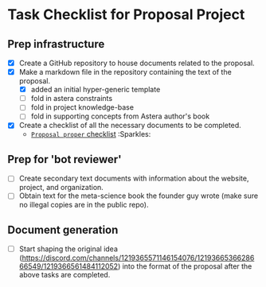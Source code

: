 # Task Checklist for Proposal Project

## Prep infrastructure
- [x] Create a GitHub repository to house documents related to the proposal.
- [x] Make a markdown file in the repository containing the text of the proposal.
  - [x] added an initial hyper-generic template
  - [ ] fold in astera constraints
  - [ ] fold in project knowledge-base
  - [ ] fold in supporting concepts from Astera author's book
- [X] Create a checklist of all the necessary documents to be completed. 
    - [`Proposal proper` checklist](https://github.com/JacKaL37/AcademiaDisruptionGrant/blob/main/asterra_org_proposal_docs.md) :Sparkles: 

## Prep for 'bot reviewer' 
- [ ] Create  secondary text documents with information about the website, project, and organization.
- [ ] Obtain text for the meta-science book the founder guy wrote (make sure no illegal copies are in the public repo).

## Document generation 
- [ ] Start shaping the original idea (https://discord.com/channels/1219365571146154076/1219366536628666549/1219366561484112052) into the format of the proposal after the above tasks are completed.

